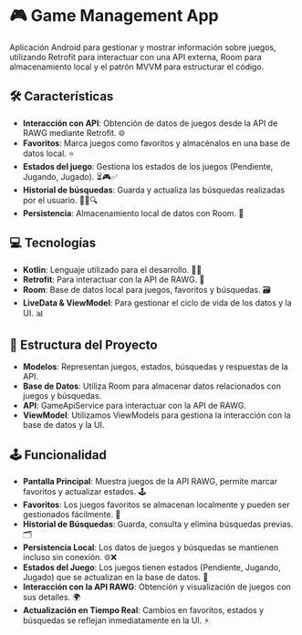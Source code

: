 # 🎮 **Game Management App**

Aplicación Android para gestionar y mostrar información sobre juegos, utilizando Retrofit para interactuar con una API externa, Room para almacenamiento local y el patrón MVVM para estructurar el código.

## 🛠️ **Características**

- **Interacción con API**: Obtención de datos de juegos desde la API de RAWG mediante Retrofit. 🌐
- **Favoritos**: Marca juegos como favoritos y almacénalos en una base de datos local. ⭐
- **Estados del juego**: Gestiona los estados de los juegos (Pendiente, Jugando, Jugado). ⏳🎮✅
- **Historial de búsquedas**: Guarda y actualiza las búsquedas realizadas por el usuario. 🕵️‍♂️🔍
- **Persistencia**: Almacenamiento local de datos con Room. 💾

## 💻 **Tecnologías**

- **Kotlin**: Lenguaje utilizado para el desarrollo. 🧑‍💻
- **Retrofit**: Para interactuar con la API de RAWG. 🔄
- **Room**: Base de datos local para juegos, favoritos y búsquedas. 🗃️
- **LiveData & ViewModel**: Para gestionar el ciclo de vida de los datos y la UI. 📊

## 📂 **Estructura del Proyecto**

- **Modelos**: Representan juegos, estados, búsquedas y respuestas de la API.
- **Base de Datos**: Utiliza Room para almacenar datos relacionados con juegos y búsquedas.
- **API**: GameApiService para interactuar con la API de RAWG.
- **ViewModel**: Utilizamos ViewModels para gestiona la interacción con la base de datos y la UI.

## 🕹️ **Funcionalidad**

- **Pantalla Principal**: Muestra juegos de la API RAWG, permite marcar favoritos y actualizar estados. 🕹️
- **Favoritos**: Los juegos favoritos se almacenan localmente y pueden ser gestionados fácilmente. 💾
- **Historial de Búsquedas**: Guarda, consulta y elimina búsquedas previas. 🗂️
- **Persistencia Local**: Los datos de juegos y búsquedas se mantienen incluso sin conexión. 🌐❌
- **Estados del Juego**: Los juegos tienen estados (Pendiente, Jugando, Jugado) que se actualizan en la base de datos. 💾
- **Interacción con la API RAWG**: Obtención y visualización de juegos con sus detalles. 🌍
- **Actualización en Tiempo Real**: Cambios en favoritos, estados y búsquedas se reflejan inmediatamente en la UI. ⚡
